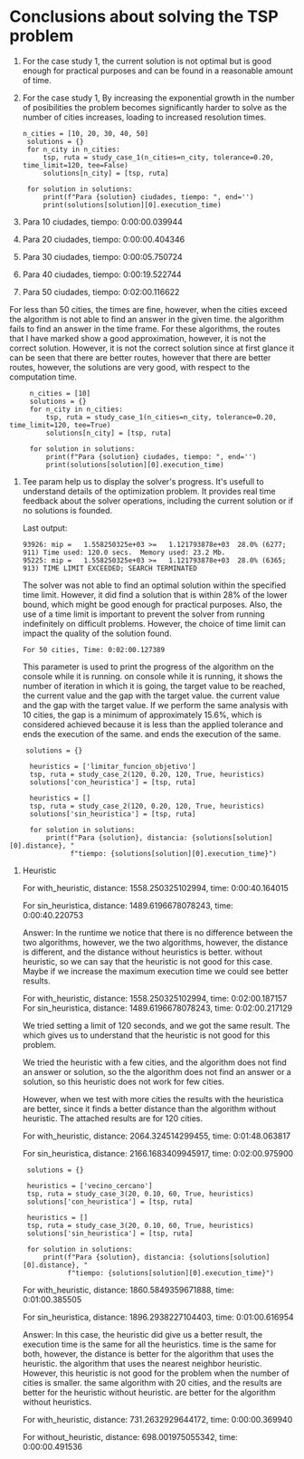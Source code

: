 # Conclusions about solving the TSP problem

1. For the case study 1, the current solution is not optimal but is good enough for practical purposes and can be found in a reasonable amount of time.

1. For the case study 1, By increasing the exponential growth in the number of posibilities the problem becomes significantly harder to solve as the number of cities increases, loading to increased resolution times. 


    ``` 
    n_cities = [10, 20, 30, 40, 50]
     solutions = {}
     for n_city in n_cities:
         tsp, ruta = study_case_1(n_cities=n_city, tolerance=0.20, time_limit=120, tee=False)
         solutions[n_city] = [tsp, ruta]
    
     for solution in solutions:
         print(f"Para {solution} ciudades, tiempo: ", end='')
         print(solutions[solution][0].execution_time)
    ```
    
    
1. Para 10 ciudades, tiempo: 0:00:00.039944
1. Para 20 ciudades, tiempo: 0:00:00.404346 
1. Para 30 ciudades, tiempo: 0:00:05.750724
1. Para 40 ciudades, tiempo: 0:00:19.522744
1. Para 50 ciudades, tiempo: 0:02:00.116622



For less than 50 cities, the times are fine, however, when the cities exceed
the algorithm is not able to find an answer in the given time. 
the algorithm fails to find an answer in the time frame.
For these algorithms, the routes that I have marked show a good approximation, however, it is not the correct solution.
However, it is not the correct solution since at first glance it can be seen that there are better routes, however
that there are better routes, however, the solutions are very good, 
with respect to the computation time.



```
     n_cities = [10]
     solutions = {}
     for n_city in n_cities:
         tsp, ruta = study_case_1(n_cities=n_city, tolerance=0.20, time_limit=120, tee=True)
         solutions[n_city] = [tsp, ruta]
    
     for solution in solutions:
         print(f"Para {solution} ciudades, tiempo: ", end='')
         print(solutions[solution][0].execution_time)
```


1. Tee param help us to display the solver's progress. It's usefull to understand details of the optimization problem. It provides real time feedback about the solver operations, including the current solution or if no solutions is founded. 

    Last output: 

    ```
    93926: mip =   1.558250325e+03 >=   1.121793878e+03  28.0% (6277; 911) Time used: 120.0 secs.  Memory used: 23.2 Mb.
    95225: mip =   1.558250325e+03 >=   1.121793878e+03  28.0% (6365; 913) TIME LIMIT EXCEEDED; SEARCH TERMINATED 
    ```

    The solver was not able to find an optimal solution within the specified time limit. However, it did find a solution that is within 28% of the lower bound, which might be good enough for practical purposes. Also, the use of a time limit is important to prevent the solver from running indefinitely on difficult problems. However, the choice of time limit can impact the quality of the solution found.


    ```
    For 50 cities, Time: 0:02:00.127389
    ```

    This parameter is used to print the progress of the algorithm on the console while it is running.
    on console while it is running, it shows the number of iteration in which it is going,
    the target value to be reached, the current value and the gap with the target value.
    the current value and the gap with the target value.
    If we perform the same analysis with 10 cities, the gap is a minimum of approximately
    15.6%, which is considered achieved because it is less than the applied tolerance and ends the execution of the same.
    and ends the execution of the same.    


```
    solutions = {}
    
     heuristics = ['limitar_funcion_objetivo']
     tsp, ruta = study_case_2(120, 0.20, 120, True, heuristics)
     solutions['con_heuristica'] = [tsp, ruta]
    
     heuristics = []
     tsp, ruta = study_case_2(120, 0.20, 120, True, heuristics)
     solutions['sin_heuristica'] = [tsp, ruta]
    
     for solution in solutions:
         print(f"Para {solution}, distancia: {solutions[solution][0].distance}, "
               f"tiempo: {solutions[solution][0].execution_time}")
```


1. Heuristic
    
    For with_heuristic, distance: 1558.250325102994, time: 0:00:40.164015
    
    For sin_heuristica, distance: 1489.6196678078243, time: 0:00:40.220753
    
    Answer: In the runtime we notice that there is no difference between the two algorithms, however, we 
    the two algorithms, however, the distance is different, and the distance without heuristics is better.
    without heuristic, so we can say that the heuristic is not good for this case.
    Maybe if we increase the maximum execution time we could see better results.
    
    For with_heuristic, distance: 1558.250325102994, time: 0:02:00.187157
    For sin_heuristica, distance: 1489.6196678078243, time: 0:02:00.217129
    
    We tried setting a limit of 120 seconds, and we got the same result. The
    which gives us to understand that the heuristic is not good for this problem.
    
    We tried the heuristic with a few cities, and the algorithm does not find an answer or solution, so the 
    the algorithm does not find an answer or a solution, so this heuristic does not work for few cities.
    
    However, when we test with more cities the results with the heuristica
    are better, since it finds a better distance than the algorithm without heuristic.
    The attached results are for 120 cities.
    
    For with_heuristic, distance: 2064.324514299455, time: 0:01:48.063817
    
    For sin_heuristica, distance: 2166.1683409945917, time: 0:02:00.975900
    
    ```
     solutions = {}
    
     heuristics = ['vecino_cercano']
     tsp, ruta = study_case_3(20, 0.10, 60, True, heuristics)
     solutions['con_heuristica'] = [tsp, ruta]
    
     heuristics = []
     tsp, ruta = study_case_3(20, 0.10, 60, True, heuristics)
     solutions['sin_heuristica'] = [tsp, ruta]
    
     for solution in solutions:
         print(f"Para {solution}, distancia: {solutions[solution][0].distance}, "
               f"tiempo: {solutions[solution][0].execution_time}")
    ```

    For with_heuristic, distance: 1860.5849359671888, time: 0:01:00.385505
    
    For sin_heuristica, distance: 1896.2938227104403, time: 0:01:00.616954
    
    Answer: In this case, the heuristic did give us a better result, the execution time is the same for all the heuristics.
    time is the same for both, however, the distance is better for the algorithm that uses the heuristic.
    the algorithm that uses the nearest neighbor heuristic.
    However, this heuristic is not good for the problem when the number of cities is smaller.
    the same algorithm with 20 cities, and the results are better for the heuristic without heuristic.
    are better for the algorithm without heuristics.
    
    For with_heuristic, distance: 731.2632929644172, time: 0:00:00.369940
    
    For without_heuristic, distance: 698.001975055342, time: 0:00:00.491536
    